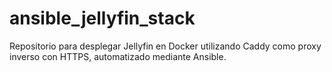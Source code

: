 # ansible_jellyfin_stack
Repositorio para desplegar Jellyfin en Docker utilizando Caddy como proxy inverso con HTTPS, automatizado mediante Ansible.
